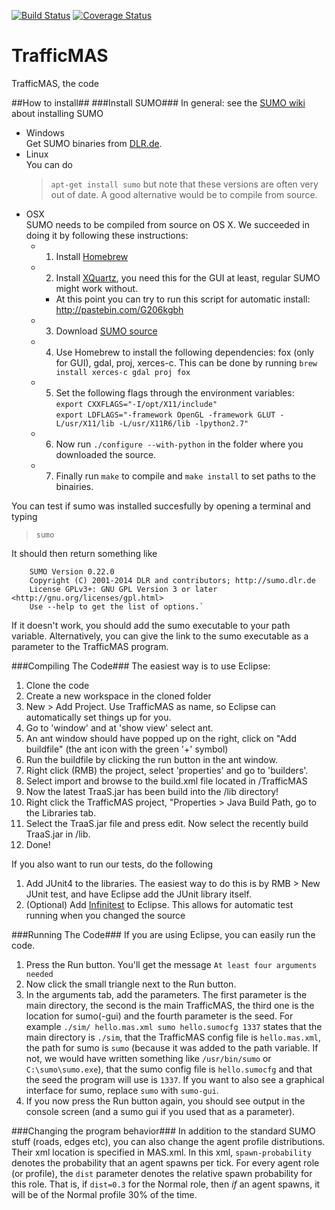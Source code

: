 [![Build Status](https://travis-ci.org/baumfalk/TrafficMAS.svg?branch=master)](https://travis-ci.org/baumfalk/TrafficMAS)
[![Coverage Status](https://coveralls.io/repos/baumfalk/TrafficMAS/badge.png)](https://coveralls.io/r/baumfalk/TrafficMAS)

# TrafficMAS
TrafficMAS, the code

##How to install##
###Install SUMO###
In general: see the [SUMO wiki](http://sumo.dlr.de/wiki/Installing) about installing SUMO
+ Windows  
    Get SUMO binaries from [DLR.de](http://www.dlr.de/ts/en/desktopdefault.aspx/tabid-9883/16931_read-41000/).
+ Linux  
    You can do 
    >	`apt-get install sumo`
    but note that these versions are often very out of date. A good alternative would be to compile from source.
+ OSX  
	SUMO needs to be compiled from source on OS X. We succeeded in doing it by following these instructions:
	+	1. Install [Homebrew](http://brew.sh/)
	+	2. Install [XQuartz](http://xquartz.macosforge.org/landing/), you need this for the GUI at least, regular SUMO might work without. 
		+ At this point you can try to run this script for automatic install: http://pastebin.com/G206kgbh
	+	3. Download [SUMO source](http://www.dlr.de/ts/en/desktopdefault.aspx/tabid-9883/16931_read-41000/)
	+	4. Use Homebrew to install the following dependencies: fox (only for GUI), gdal, proj, xerces-c.
			This can be done by running `brew install xerces-c gdal proj fox`
	+	5. Set the following flags through the environment variables:  
			`export CXXFLAGS="-I/opt/X11/include"`  
			`export LDFLAGS="-framework OpenGL -framework GLUT -L/usr/X11/lib -L/usr/X11R6/lib -lpython2.7"`
	+	6. Now run `./configure --with-python` in the folder where you downloaded the source.
	+	7. Finally run `make` to compile and `make install` to set paths to the binairies.


You can test if sumo was installed succesfully by opening a terminal and typing
>    `sumo`

It should then return something like

		SUMO Version 0.22.0
		Copyright (C) 2001-2014 DLR and contributors; http://sumo.dlr.de
		License GPLv3+: GNU GPL Version 3 or later <http://gnu.org/licenses/gpl.html>
		Use --help to get the list of options.`

If it doesn't work, you should add the sumo executable to your path variable. Alternatively,
you can give the link to the sumo executable as a parameter to the TrafficMAS program.

###Compiling The Code###
The easiest way is to use Eclipse:

1. Clone the code  
2. Create a new workspace in the cloned folder  
3. New > Add Project. Use TrafficMAS as name, so Eclipse can automatically set things up for you. 
4. Go to 'window' and at 'show view' select ant. 
5. An ant window should have popped up on the right, click on "Add buildfile" (the ant icon with the green '+' symbol) 
6. Run the buildfile by clicking the run button in the ant window.
7. Right click (RMB) the project, select 'properties' and go to 'builders'. 
8. Select import and browse to the build.xml file located in /TrafficMAS
9. Now the latest TraaS.jar has been build into the /lib directory!
10. Right click the TrafficMAS project, "Properties > Java Build Path, go to the Libraries tab.
11. Select the TraaS.jar file and press edit. Now select the recently build TraaS.jar in /lib.
12. Done!  

If you also want to run our tests, do the following
1. Add JUnit4 to the libraries. The easiest way to do this is by RMB > New JUnit test, and have Eclipse
add the JUnit library itself.
2. (Optional) Add [Infinitest](http://infinitest.github.io/) to Eclipse. This allows for automatic test running when you changed the source

###Running The Code###
If you are using Eclipse, you can easily run the code.
  
1. Press the Run button. You'll get the message `At least four arguments needed`  
2. Now click the small triangle next to the Run button.  
3. In the arguments tab, add the parameters. The first parameter is the main directory, the second is the main TrafficMAS, the third one is the location for sumo(-gui) and the fourth parameter is the seed. For example `./sim/ hello.mas.xml sumo hello.sumocfg 1337` states that the main directory is `./sim`, that the TrafficMAS config file is `hello.mas.xml`, the path for sumo is `sumo` (because it was added to the path variable. If not, we would have written something like `/usr/bin/sumo` or `C:\sumo\sumo.exe`), that the sumo config file is `hello.sumocfg` and that the seed the program will use is `1337`. If you want to also see a graphical interface for sumo, replace `sumo` with `sumo-gui`.  
4. If you now press the Run button again, you should see output in the console screen (and a sumo gui if you used that as a parameter).

###Changing the program behavior###
In addition to the standard SUMO stuff (roads, edges etc), you can also change the agent profile distributions. Their xml location is specified in MAS.xml. In this xml, `spawn-probability` denotes the probability that an agent spawns per tick. For every agent role (or profile), the `dist` parameter denotes the relative spawn probability for this role. That is, if `dist=0.3` for the Normal role, then *if* an agent spawns, it will be of the Normal profile 30% of the time. 
